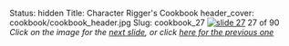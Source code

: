 Status: hidden
Title: Character Rigger's Cookbook
header_cover: cookbook/cookbook_header.jpg
Slug: cookbook_27
[![slide 27](https://dl.dropboxusercontent.com/u/2977490/presentations/cookbook/img27.jpg)](cookbook_28)
27 of 90
_Click on the image for the [next slide](cookbook_28), or click [here for the previous one](cookbook_26)_
